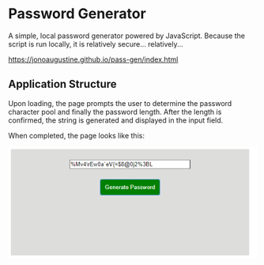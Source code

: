 # Password Generator 

A simple, local password generator powered by JavaScript.
Because the script is run locally, it is relatively secure...
relatively...

https://jonoaugustine.github.io/pass-gen/index.html

## Application Structure

Upon loading, the page prompts the user to determine the password character pool and finally the password length.
After the length is confirmed, the string is generated and
displayed in the input field. 

When completed, the page looks like this:

![application](application.png)
